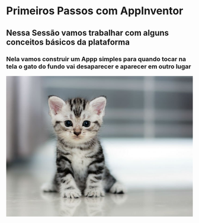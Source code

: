 # Primeiros Passos com AppInventor

## 

## Nessa Sessão vamos trabalhar com alguns conceitos básicos da plataforma 

###  Nela vamos construir um Appp simples para quando tocar na tela o gato do fundo vai desaparecer e aparecer em outro lugar

![](../.gitbook/assets/gato02.jpg)





